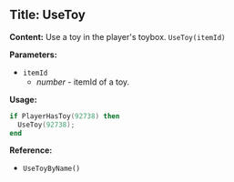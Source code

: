 ## Title: UseToy

**Content:**
Use a toy in the player's toybox.
`UseToy(itemId)`

**Parameters:**
- `itemId`
  - *number* - itemId of a toy.

**Usage:**
```lua
if PlayerHasToy(92738) then 
  UseToy(92738); 
end
```

**Reference:**
- `UseToyByName()`